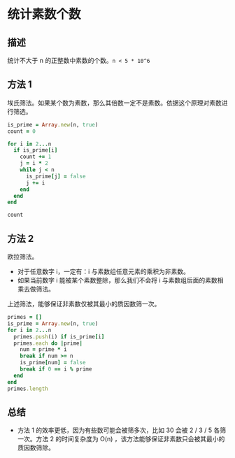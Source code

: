 # 统计素数个数

## 描述

统计不大于 n 的正整数中素数的个数。```n < 5 * 10^6```

## 方法 1

埃氏筛法。如果某个数为素数，那么其倍数一定不是素数。依据这个原理对素数进行筛选。

```ruby
is_prime = Array.new(n, true)
count = 0

for i in 2...n
  if is_prime[i]
    count += 1
    j = i * 2
    while j < n
      is_prime[j] = false
      j += i
    end
  end
end

count
```


## 方法 2

欧拉筛法。

- 对于任意数字 i，一定有：i 与素数组任意元素的乘积为非素数。
- 如果当前数字 i 能被某个素数整除，那么我们不会将 i 与素数组后面的素数相乘去做筛法。

上述筛法，能够保证非素数仅被其最小的质因数筛一次。

```ruby
primes = []
is_prime = Array.new(n, true)
for i in 2...n
  primes.push(i) if is_prime[i]
  primes.each do |prime|
    num = prime * i
    break if num >= n
    is_prime[num] = false
    break if 0 == i % prime
  end
end
primes.length
```

## 总结

- 方法 1 的效率更低，因为有些数可能会被筛多次，比如 30 会被 2 / 3 / 5 各筛一次。方法 2 的时间复杂度为 O(n) ，该方法能够保证非素数只会被其最小的质因数筛除。
